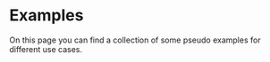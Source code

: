 # Examples

On this page you can find a collection of some pseudo examples for different use cases.
